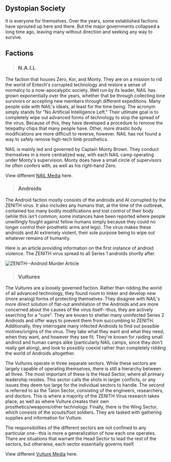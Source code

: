 ## Dystopian Society ##
It is everyone for themselves. Over the years, some established factions have sprouted up here and there. But the major governments collapsed a long time ago, leaving many without direction and seeking any way to survive.

## Factions ##
> ### N.A.I.L ###
The faction that houses Zero, Kor, and Monty. They are on a mission to rid the world of Entech's corrupted technology and restore a sense of normalcy to a now-apocalyptic society. Well run by its leader, NAIL has grown exponentially over the years, whether that be through collecting lone survivors or accepting new members through different expeditions. Many people side with NAIL's ideals, at least for the time being. The acronym simply stands for "No Artificial Intelligence Left." Their ultimate goal is to completely wipe out advanced forms of technology to stop the spread of the virus. Because of this, they have developed a procedure to remove the telepathy chips that many people have. Other, more drastic body modifications are more difficult to reverse, however. NAIL has not found a way to safely remove high-tech limb prosthetics.

NAIL is mainly led and governed by Captain Monty Brown. They conduct themselves in a more centralized way, with each NAIL camp operating under Monty's supervision. Monty does have a small circle of supervisors he often confers with, as well as his right-hand Zero.

View different [NAIL Media](<NAIL Rhetorical Forms.md>) here.

> ### Androids ###
The Android faction mostly consists of the androids and AI corrupted by the ZENITH virus. It also includes any humans that, at the time of the outbreak, contained too many bodily modifications and lost control of their body (while this isn't common, some instances have been reported where people unwillingly fought against fellow humans simply because they could no longer control their prosthetic arms and legs). The virus makes these androids and AI extremely violent, their sole purpose being to wipe out whatever remains of humanity.

Here is an article providing information on the first instance of android violence. The ZENITH virus spread to all Series 1 androids shortly after.

![ZENITH--Android Murder Article](https://github.com/user-attachments/assets/77e59533-9217-4f15-837b-207c20c0896e)

> ### Vultures ###
The Vultures are a loosely governed faction. Rather than ridding the world of all advanced technology, they found room to tinker and develop new (more analog) forms of protecting themselves. They disagree with NAIL's more direct solution of flat-out annihilation of the Androids and are more concerned about the causes of the virus itself--thus, they are actively searching for a "cure". They are known to shelter many uninfected Series 2 Androids and offer ways to prevent them from succumbing to ZENITH. Additionally, they interrogate many infected Androids to find out possible motives/origins of the virus. They take what they want and what they need, when they want, and however they see fit. They're known for raiding small android and human camps alike (particularly NAIL camps, since they don't really get along), and look to possibly coexist rather than completely ridding the world of Androids altogether.

The Vultures operate in three separate sectors. While these sectors are largely capable of operating themselves, there is still a hierarchy between all three. The most important of these is the Head Sector, where all primary leadership resides. This sector calls the shots in larger conflicts, or any issues they deem too large for the individual sectors to handle. The second is referred to as the Talon Sector, consisting of the engineers, researchers, and doctors. This is where a majority of the ZENITH Virus research takes place, as well as where Vulture creates their own prosthetics/weapons/other technology. Finally, there is the Wing Sector, which consists of the scouts/foot soldiers. They are tasked with gathering supplies and information for Vulture.

The responsibilities of the different sectors are not confined to any particular one--this is more a generalization of how each one operates. There are situations that warrant the Head Sector to lead the rest of the sectors, but otherwise, each sector essentially governs itself.

View different [Vulture Media](https://github.com/namenroodles04/ZENITH_Worldbuilding/blob/cb6248b7ebb7b81068baa14f5aa62fdc1a8fbb9e/Vulture%20Rhetorical%20Forms.md) here.
